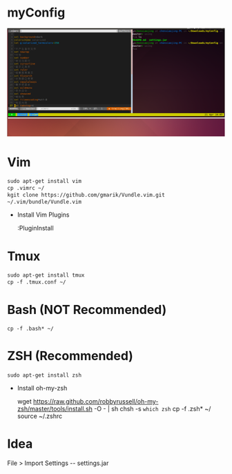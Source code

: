 myConfig
========

![image](https://github.com/chenxiaojing123/myConfig/blob/master/terminal.png)

# Vim 

    sudo apt-get install vim
    cp .vimrc ~/
    kgit clone https://github.com/gmarik/Vundle.vim.git ~/.vim/bundle/Vundle.vim

* Install Vim Plugins

    :PluginInstall

# Tmux 

    sudo apt-get install tmux
    cp -f .tmux.conf ~/

# Bash (NOT Recommended)

    cp -f .bash* ~/

# ZSH (Recommended)

    sudo apt-get install zsh

* Install oh-my-zsh

    wget https://raw.github.com/robbyrussell/oh-my-zsh/master/tools/install.sh -O - | sh
    chsh -s `which zsh`
    cp -f .zsh*  ~/
    source ~/.zshrc

# Idea

File > Import Settings -- settings.jar
